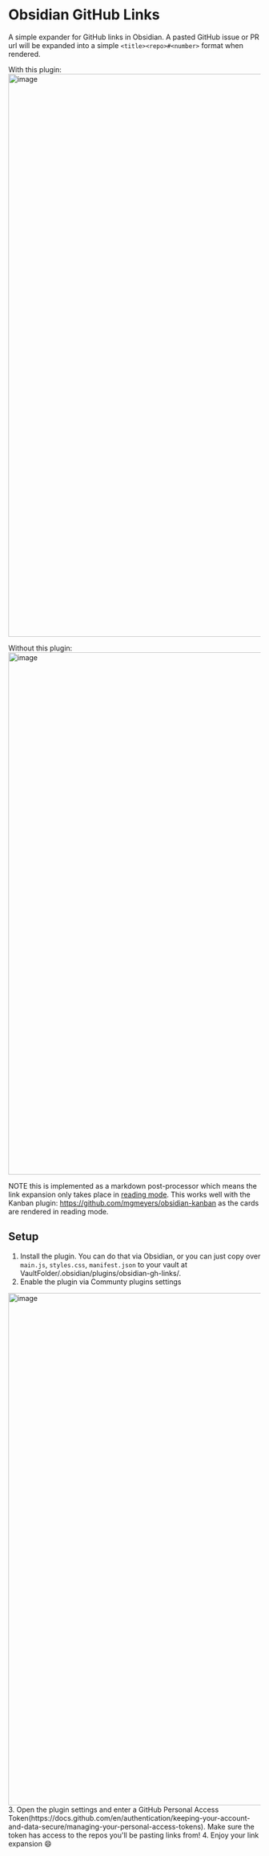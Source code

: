 # Obsidian GitHub Links
A simple expander for GitHub links in Obsidian. A pasted GitHub issue or PR url will be expanded into a simple `<title><repo>#<number>` format when rendered. 


With this plugin:
<img width="1123" alt="image" src="https://github.com/user-attachments/assets/09f77fbf-e907-4e26-8109-e9716898ac6a">

Without this plugin:
<img width="1042" alt="image" src="https://github.com/user-attachments/assets/4cb62ced-b02c-4346-b6e8-4b09908c829f">


NOTE this is implemented as a markdown post-processor which means the link expansion only takes place in [reading mode](https://help.obsidian.md/Editing+and+formatting/Edit+and+preview+Markdown#Editor+views). This works well with the Kanban plugin: https://github.com/mgmeyers/obsidian-kanban as the cards are rendered in reading mode.

## Setup
1. Install the plugin. You can do that via Obsidian, or you can just copy over `main.js`, `styles.css`, `manifest.json` to your vault at VaultFolder/.obsidian/plugins/obsidian-gh-links/.
2. Enable the plugin via Communty plugins settings
<img width="1022" alt="image" src="https://github.com/user-attachments/assets/8fbe05a5-8c95-4570-bc2d-ebef3bee492a">
3. Open the plugin settings and enter a GitHub Personal Access Token(https://docs.github.com/en/authentication/keeping-your-account-and-data-secure/managing-your-personal-access-tokens). Make sure the token has access to the repos you'll be pasting links from!
4. Enjoy your link expansion 😄

